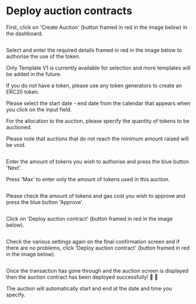 # Deploy auction contracts

First, click on 'Create Auction' (button framed in red in the image below) in the dashboard.

<figure><img src="../../../../../.gitbook/assets/Group 1 (3) (1).png" alt=""><figcaption></figcaption></figure>

Select and enter the required details framed in red in the image below to authorise the use of the token.

Only Template V1 is currently available for selection and more templates will be added in the future.

If you do not have a token, please use any token generators to create an ERC20 token.

Please select the start date - end date from the calendar that appears when you click on the input field.

For the allocation to the auction, please specify the quantity of tokens to be auctioned.

Please note that auctions that do not reach the minimum amount raised will be void.

<figure><img src="../../../../../.gitbook/assets/Group 1 (4).png" alt=""><figcaption></figcaption></figure>

Enter the amount of tokens you wish to authorise and press the blue button 'Next'.

Press 'Max' to enter only the amount of tokens used in this auction.

<figure><img src="../../../../../.gitbook/assets/スクリーンショット 2024-03-11 6.35.14.png" alt=""><figcaption></figcaption></figure>

Please check the amount of tokens and gas cost you wish to approve and press the blue button 'Approve'.

<figure><img src="../../../../../.gitbook/assets/スクリーンショット 2024-03-11 6.36.03.png" alt=""><figcaption></figcaption></figure>

Click on 'Deploy auction contract' (button framed in red in the image below).

<figure><img src="../../../../../.gitbook/assets/Group 1 (5).png" alt=""><figcaption></figcaption></figure>

Check the various settings again on the final confirmation screen and if there are no problems, click 'Deploy auction contract' (button framed in red in the image below).

<figure><img src="../../../../../.gitbook/assets/Group 1 (6).png" alt=""><figcaption></figcaption></figure>

Once the transaction has gone through and the auction screen is displayed then the auction contract has been deployed successfully! 🎉 🎉

The auction will automatically start and end at the date and time you specify.

<figure><img src="../../../../../.gitbook/assets/スクリーンショット 2024-03-11 7.02.02.png" alt=""><figcaption></figcaption></figure>
